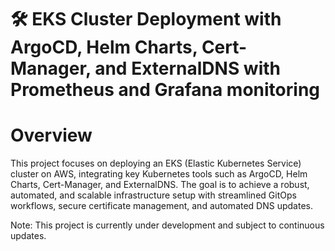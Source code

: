 # 🛠️ EKS Cluster Deployment with ArgoCD, Helm Charts, Cert-Manager, and ExternalDNS with Prometheus and Grafana monitoring 

# Overview
This project focuses on deploying an EKS (Elastic Kubernetes Service) cluster on AWS, integrating key Kubernetes tools such as ArgoCD, Helm Charts, Cert-Manager, and ExternalDNS. The goal is to achieve a robust, automated, and scalable infrastructure setup with streamlined GitOps workflows, secure certificate management, and automated DNS updates.

Note: This project is currently under development and subject to continuous updates.
